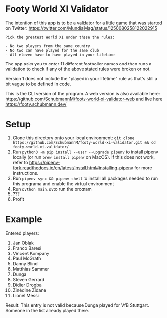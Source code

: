 # Footy World XI Validator

The intention of this app is to be a validator for a little game that was started on Twitter: https://twitter.com/MundialMag/status/1250080258122022915

```
Pick the greatest World XI under these the rules:
 
- No two players from the same country
- No two can have played for the same club
- All eleven have to have played in your lifetime
```

The app asks you to enter 11 different footballer names and then runs a validation to check if any of the above stated rules were broken or not.

Version 1 does not include the "played in your lifetime" rule as that's still a bit vague to be defined in code.

This is the CLI version of the program. A web version is also available here: https://github.com/SchubmannM/footy-world-xi-validator-web and live here https://footy.schubmann.dev/

# Setup
1. Clone this directory onto your local environment: `git clone https://github.com/SchubmannM/footy-world-xi-validator.git && cd footy-world-xi-validator/`
3. Run `python3 -m pip install --user --upgrade pipenv` to install pipenv locally (or run `brew install pipenv` on MacOS). If this does not work, refer to https://pipenv-fork.readthedocs.io/en/latest/install.html#installing-pipenv for more instructions.
4. Run `pipenv sync && pipenv shell` to install all packages needed to run this programa and enable the virtual environment
5. Run `python main.py`to run the program
6. ???
7. Profit

# Example
Entered players: 
1. Jan Oblak
2. Franco Baresi
3. Vincent Kompany
4. Paul McGrath
5. Danny Blind
6. Matthias Sammer
7. Dunga
8. Steven Gerrard
9. Didier Drogba
10. Zinédine Zidane
11. Lionel Messi

Result:
This entry is not valid because Dunga played for VfB Stuttgart. Someone in the list already played there.
